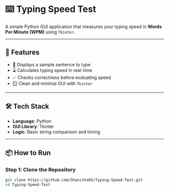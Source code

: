 # ⌨️ Typing Speed Test

A simple Python GUI application that measures your typing speed in **Words Per Minute (WPM)** using `Tkinter`.

---

## 🚀 Features

- 📝 Displays a sample sentence to type
- ⌛ Calculates typing speed in real-time
- ✅ Checks correctness before evaluating speed
- 🪟 Clean and minimal GUI with `Tkinter`

---

## 🛠️ Tech Stack

- **Language**: Python
- **GUI Library**: Tkinter
- **Logic**: Basic string comparison and timing

---

## 📦 How to Run

### Step 1: Clone the Repository

```bash
git clone https://github.com/Shanitha03/Typing-Speed-Test.git
cd Typing-Speed-Test
